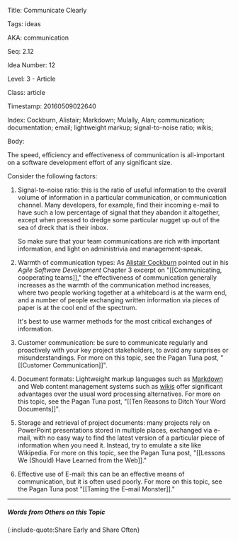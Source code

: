 Title:  Communicate Clearly

Tags:   ideas

AKA:    communication

Seq:    2.12

Idea Number: 12

Level:  3 - Article

Class:  article

Timestamp: 20160509022640

Index:  Cockburn, Alistair; Markdown; Mulally, Alan; communication; documentation; email; lightweight markup; signal-to-noise ratio; wikis; 

Body:

The speed, efficiency and effectiveness of communication is all-important on a software development effort of any significant size.

Consider the following factors:

1. Signal-to-noise ratio: this is the ratio of useful information to the overall volume of information in a particular communication, or communication channel. Many developers, for example, find their incoming e-mail to have such a low percentage of signal that they abandon it altogether, except when pressed to dredge some particular nugget up out of the sea of dreck that is their inbox.

	So make sure that your team communications are rich with important information, and light on administrivia and management-speak.

2. Warmth of communication types: As <a href="https://en.wikipedia.org/wiki/Alistair_Cockburn" class="reflink" target="ref">Alistair Cockburn</a> pointed out in his <cite>Agile Software Development</cite> Chapter 3 excerpt on "[[Communicating, cooperating teams]]," the effectiveness of communication generally increases as the warmth of the communication method increases, where two people working together at a whiteboard is at the warm end, and a number of people exchanging written information via pieces of paper is at the cool end of the spectrum.

	It's best to use warmer methods for the most critical exchanges of information.

3. Customer communication: be sure to communicate regularly and proactively with your key project stakeholders, to avoid any surprises or misunderstandings. For more on this topic, see the Pagan Tuna post, "[[Customer Communication]]".

4. Document formats: Lightweight markup languages such as <a href="https://daringfireball.net/projects/markdown/" class="reflink" target="ref">Markdown</a> and Web content management systems such as <a href="https://en.wikipedia.org/wiki/Wiki" class="reflink" target="ref">wikis</a> offer significant advantages over the usual word processing alternatives. For more on this topic, see the Pagan Tuna post,  "[[Ten Reasons to Ditch Your Word Documents]]".

5. Storage and retrieval of project documents: many projects rely on PowerPoint presentations stored in multiple places, exchanged via e-mail, with no easy way to find the latest version of a particular piece of information when you need it. Instead, try to emulate a site like Wikipedia. For more on this topic, see the Pagan Tuna post,  "[[Lessons We (Should) Have Learned from the Web]]."

6. Effective use of E-mail: this can be an effective means of communication, but it is often used poorly. For more on this topic, see the Pagan Tuna post "[[Taming the E–mail Monster]]."

----

##### Words from Others on this Topic

{:include-quote:Share Early and Share Often}

[cockburn-2001]: bibliography.html#cockburn-2001
